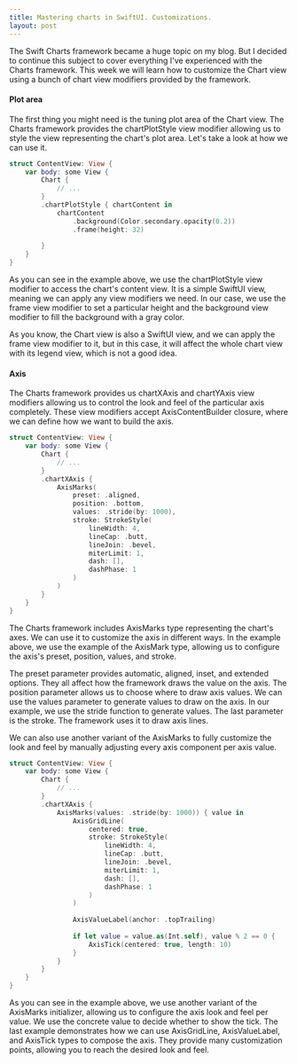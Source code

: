 ```yaml
---
title: Mastering charts in SwiftUI. Customizations.
layout: post
---
```


The Swift Charts framework became a huge topic on my blog. But I decided to continue this subject to cover everything I've experienced with the Charts framework. This week we will learn how to customize the Chart view using a bunch of chart view modifiers provided by the framework.

#### Plot area
The first thing you might need is the tuning plot area of the Chart view. The Charts framework provides the chartPlotStyle view modifier allowing us to style the view representing the chart's plot area. Let's take a look at how we can use it.

```swift
struct ContentView: View {
    var body: some View {
        Chart {
            // ...
        }
        .chartPlotStyle { chartContent in
            chartContent
                .background(Color.secondary.opacity(0.2))
                .frame(height: 32)
            
        }
    }
}
```

As you can see in the example above, we use the chartPlotStyle view modifier to access the chart's content view. It is a simple SwiftUI view, meaning we can apply any view modifiers we need. In our case, we use the frame view modifier to set a particular height and the background view modifier to fill the background with a gray color. 

As you know, the Chart view is also a SwiftUI view, and we can apply the frame view modifier to it, but in this case, it will affect the whole chart view with its legend view, which is not a good idea.

#### Axis
The Charts framework provides us chartXAxis and chartYAxis view modifiers allowing us to control the look and feel of the particular axis completely. These view modifiers accept AxisContentBuilder closure, where we can define how we want to build the axis.

```swift
struct ContentView: View {
    var body: some View {
        Chart {
            // ...
        }
        .chartXAxis {
            AxisMarks(
                preset: .aligned,
                position: .bottom,
                values: .stride(by: 1000),
                stroke: StrokeStyle(
                    lineWidth: 4,
                    lineCap: .butt,
                    lineJoin: .bevel,
                    miterLimit: 1,
                    dash: [],
                    dashPhase: 1
                )
            )
        }
    }
}
```

The Charts framework includes AxisMarks type representing the chart's axes. We can use it to customize the axis in different ways. In the example above, we use the example of the AxisMark type, allowing us to configure the axis's preset, position, values, and stroke.

The preset parameter provides automatic, aligned, inset, and extended options. They all affect how the framework draws the value on the axis. The position parameter allows us to choose where to draw axis values. We can use the values parameter to generate values to draw on the axis. In our example, we use the stride function to generate values. The last parameter is the stroke. The framework uses it to draw axis lines.

We can also use another variant of the AxisMarks to fully customize the look and feel by manually adjusting every axis component per axis value.

```swift
struct ContentView: View {
    var body: some View {
        Chart {
            // ...
        }
        .chartXAxis {
            AxisMarks(values: .stride(by: 1000)) { value in
                AxisGridLine(
                    centered: true,
                    stroke: StrokeStyle(
                        lineWidth: 4,
                        lineCap: .butt,
                        lineJoin: .bevel,
                        miterLimit: 1,
                        dash: [],
                        dashPhase: 1
                    )
                )
                
                AxisValueLabel(anchor: .topTrailing)
                
                if let value = value.as(Int.self), value % 2 == 0 {
                    AxisTick(centered: true, length: 10)
                }
            }
        }
    }
}
```

As you can see in the example above, we use another variant of the AxisMarks initializer, allowing us to configure the axis look and feel per value. We use the concrete value to decide whether to show the tick. The last example demonstrates how we can use AxisGridLine, AxisValueLabel, and AxisTick types to compose the axis. They provide many customization points, allowing you to reach the desired look and feel.

